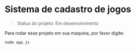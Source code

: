 # Sistema de cadastro de jogos 

> Status do projeto: Em desenvolvimento

Para rodar esse projeto em sua maquina, por favor digite:
```
node app.js
```
